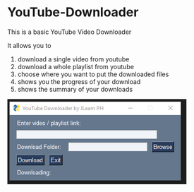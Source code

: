 # YouTube-Downloader

This is a basic YouTube Video Downloader

It allows you to
1. download a single video from youtube
2. download a whole playlist from youtube
3. choose where you want to put the downloaded files
4. shows you the progress of your download
5. shows the summary of your downloads

![preview](https://github.com/jlearnph/YouTube-Downloader/blob/master/preview.png)
